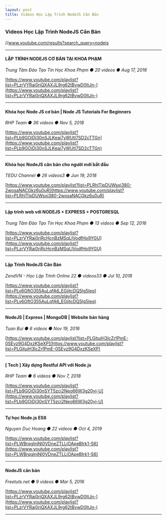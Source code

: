 ```yaml
---
layout: post
title: Videos Học Lập Trình NodeJS Căn Bản
---
```


### Videos Học Lập Trình NodeJS Căn Bản
//www.youtube.com/results?search_query=nodejs

-----
#### LẬP TRÌNH NODEJS CƠ BẢN TẠI KHOA PHẠM
_Trung Tâm Đào Tạo Tin Học Khoa Phạm &#9679; 20 videos &#9679; Aug 17, 2016_

[https://www.youtube.com/playlist?list=PLzrVYRai0riQXAXJL9rg62tBvwD0ltJn-](https://www.youtube.com/playlist?list=PLzrVYRai0riQXAXJL9rg62tBvwD0ltJn-)


-----
#### Khóa học Node JS cơ bản | Node JS Tutorials For Beginners
_RHP Team &#9679; 36 videos &#9679; Nov 5, 2018_

[https://www.youtube.com/playlist?list=PLb9GOiDj30nSJLKeai7yWUtl7SD2cTTGn](https://www.youtube.com/playlist?list=PLb9GOiDj30nSJLKeai7yWUtl7SD2cTTGn)


-----
#### Khóa học NodeJS căn bản cho người mới bắt đầu
_TEDU Channel &#9679; 26 videos3 &#9679; Jun 19, 2018_

[https://www.youtube.com/playlist?list=PLRhlTlpDUWsxi380-2wosaNACGkz6u0uR](https://www.youtube.com/playlist?list=PLRhlTlpDUWsxi380-2wosaNACGkz6u0uR)


-----
#### Lập trình web với NODEJS + EXPRESS + POSTGRESQL
_Trung Tâm Đào Tạo Tin Học Khoa Phạm &#9679; 13 videos &#9679; Sep 12, 2016_

[https://www.youtube.com/playlist?list=PLzrVYRai0riRcHcnBzMSqLIVodfHo9YGU](https://www.youtube.com/playlist?list=PLzrVYRai0riRcHcnBzMSqLIVodfHo9YGU)


-----
#### Lập Trình NodeJS Căn Bản
_ZendVN - Học Lập Trình Online 22 &#9679; videos33 &#9679; Jul 10, 2018_

[https://www.youtube.com/playlist?list=PLv6GftO355AuLqfA6_EGjitcDQ5lg5leq](https://www.youtube.com/playlist?list=PLv6GftO355AuLqfA6_EGjitcDQ5lg5leq)


-----
#### NodeJS | Express | MongoDB | Website bán hàng
_Tuan Bui &#9679; 6 videos &#9679; Nov 19, 2016_

[https://www.youtube.com/playlist?list=PLGituiH3IcZrfPmE-0SEyz9G4DxzKSeXP](https://www.youtube.com/playlist?list=PLGituiH3IcZrfPmE-0SEyz9G4DxzKSeXP)


-----
#### [ Tech ] Xây dựng Restful API với Node.js
_RHP Team &#9679; 6 videos &#9679; Nov 7, 2018_

[https://www.youtube.com/playlist?list=PLb9GOiDj30nSYT5zci2Neo66W3g20yj-U](https://www.youtube.com/playlist?list=PLb9GOiDj30nSYT5zci2Neo66W3g20yj-U)


-----
#### Tự học Node.js ES6
_Nguyen Duc Hoang &#9679; 22 videos &#9679; Oct 4, 2019_

[https://www.youtube.com/playlist?list=PLWBrqglnjNl0VDneZTLLiOApeBIrk1-S6](https://www.youtube.com/playlist?list=PLWBrqglnjNl0VDneZTLLiOApeBIrk1-S6)


-----
#### NodeJS căn bản
_Freetuts.net &#9679; 9 videos &#9679; Mar 5, 2016_

[https://www.youtube.com/playlist?list=PLzrVYRai0riQXAXJL9rg62tBvwD0ltJn-](https://www.youtube.com/playlist?list=PLzrVYRai0riQXAXJL9rg62tBvwD0ltJn-)


-----

